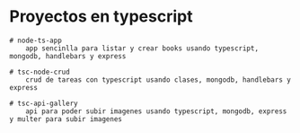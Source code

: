# Proyectos en typescript

    # node-ts-app
        app sencinlla para listar y crear books usando typescript, mongodb, handlebars y express
    
    # tsc-node-crud
        crud de tareas con typescript usando clases, mongodb, handlebars y express

    # tsc-api-gallery
        api para poder subir imagenes usando typescript, mongodb, express y multer para subir imagenes